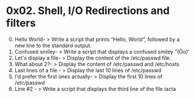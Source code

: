 # 0x02. Shell, I/O Redirections and filters
0. Hello World- > Write a script that prints “Hello, World”, followed by a new line to the standard output.
1. Confused smiley- > Write a script that displays a confused smiley "(Ôo)'
2. Let's display a file- > Display the content of the /etc/passwd file.
3. What about 2?- > Display the content of /etc/passwd and /etc/hosts
4. Last lines of a file - > Display the last 10 lines of /etc/passwd
5. I'd prefer the first ones actually- > Display the first 10 lines of /etc/passwd
6. Line #2 - > Write a script that displays the third line of the file iacta
